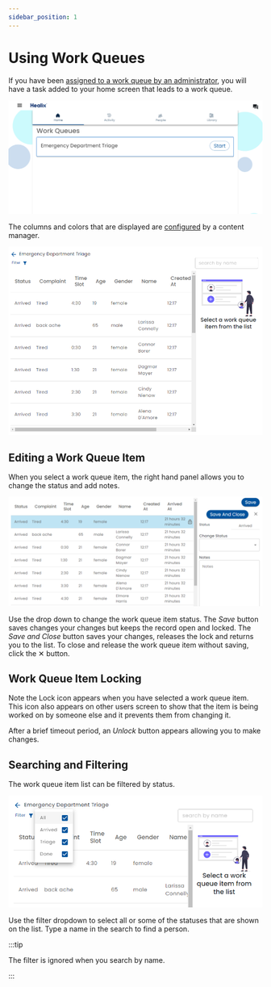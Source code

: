 ```yaml
---
sidebar_position: 1
---
```


# Using Work Queues

If you have been [assigned to a work queue by an administrator](./admin-work-queue), you will have a task added to your home screen that leads to a work queue.

![Work Queue Task](./img/work-queue-task.png)

The columns and colors that are displayed are [configured](./creating-work-queues/) by a content manager.


![Work Queue](./img/work-queue.png)

## Editing a Work Queue Item

When you select a work queue item, the right hand panel allows you to change the status and add notes.

![Edit WOrk Queue Item](./img/edit-work-queue-item.png)

Use the drop down to change the work queue item status.  The *Save* button saves changes your changes but keeps the record open and locked.  The *Save and Close* button saves your changes, releases the lock and returns you to the list.  To close and release the work queue item without saving, click the ✕ button.

## Work Queue Item Locking

Note the Lock icon appears when you have selected a work queue item.  This icon also appears on other users screen to show that the item is being worked on by someone else and it prevents them from changing it.

After a brief timeout period, an *Unlock* button appears allowing you to make changes.

## Searching and Filtering

The work queue item list can be filtered by status.

![Filter and Search](./img/filter-search-work-queue.png)

Use the filter dropdown to select all or some of the statuses that are shown on the list.  Type a name in the search to find a person.

:::tip

The filter is ignored when you search by name.

:::
